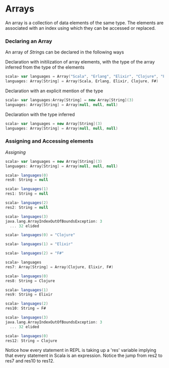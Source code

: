 # Arrays

An array is a collection of data elements of the same type. The elements are associated with an index using which they can be accessed or replaced.

### Declaring an Array

An array of *String*s can be declared in the following ways

Declaration with initilization of array elements, with the type of the array inferred from the type of the elements

```scala
scala> var languages = Array("Scala", "Erlang", "Elixir", "Clojure", "F#")
languages: Array[String] = Array(Scala, Erlang, Elixir, Clojure, F#)
```

Declaration with an explicit mention of the type

```scala
scala> var languages:Array[String] = new Array[String](3)
languages: Array[String] = Array(null, null, null)
```

Declaration with the type inferred

```scala
scala> var languages = new Array[String](3)
languages: Array[String] = Array(null, null, null)
```

### Assigning and Accessing elements

*Assigning*

```scala
scala> var languages = new Array[String](3)
languages: Array[String] = Array(null, null, null)

scala> languages(0)
res0: String = null

scala> languages(1)
res1: String = null

scala> languages(2)
res2: String = null

scala> languages(3)
java.lang.ArrayIndexOutOfBoundsException: 3
  ... 32 elided

scala> languages(0) = "Clojure"

scala> languages(1) = "Elixir"

scala> languages(2) = "F#"

scala> languages
res7: Array[String] = Array(Clojure, Elixir, F#)

scala> languages(0)
res8: String = Clojure

scala> languages(1)
res9: String = Elixir

scala> languages(2)
res10: String = F#

scala> languages(3)
java.lang.ArrayIndexOutOfBoundsException: 3
  ... 32 elided

scala> languages(0)
res12: String = Clojure
```

Notice how every statement in REPL is taking up a 'res' variable implying that every statement in Scala is an expression. Notice the jump from res2 to res7 and res10 to res12.

